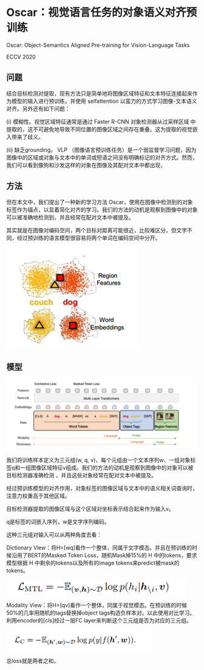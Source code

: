 # Oscar：视觉语言任务的对象语义对齐预训练

Oscar: Object-Semantics Aligned Pre-training for Vision-Language Tasks

ECCV 2020

## 问题

结合目标检测对提取，现有方法只是简单地将图像区域特征和文本特征连接起来作为模型的输入进行预训练，并使用 selfattention 以蛮力的方式学习图像-文本语义对齐。另外还有如下问题：

(i) 模糊性。视觉区域特征通常是通过 Faster R-CNN 对象检测器从过采样区域 中提取的，这不可避免地导致不同位置的图像区域之间存在重叠。这为提取的视觉嵌入带来了歧义。

(ii) 缺乏grounding。 VLP （图像语言预训练任务）是一个弱监督学习问题，因为图像中的区域或对象与文本中的单词或短语之间没有明确标记的对齐方式。然而，我们可以看到像狗和沙发这样的对象在图像及其配对文本中都出现，

## 方法

但在本文中，我们提出了一种新的学习方法 Oscar，使用在图像中检测到的对象标签作为锚点，以显着简化对齐的学习。我们的方法的动机是观察到图像中的对象可以被准确地检测到，并且经常在配对文本中被提及。

其实就是在图像对编码空间，两个目标对距离可能很近，比较难区分，但文字不同，经过预训练的语言模型很容易将两个单词在编码空间中分开。

![image-20221028104833302](../image/image-20221028104833302.png)

## 模型

![image-20221028104902696](../image/image-20221028104902696.png)

我们将训练样本定义为三元组(w, q, v)，每个元组由一个文本序列w、一组对象标签q和一组图像区域特征v组成。我们的方法的动机是观察到图像中的对象可以被目标检测器准确检测 ，并且这些对象经常在配对文本中被提及。

经过预训练模型的对齐作用，对象标签的图像区域与文本中的语义相关词查询时，注意力权重高于其他区域。

目标检测器提取的图像区域与这个区域对坐标表示结合起来作为输入v。

q是标签的词嵌入序列，w是文字序列编码。

这种三元组对输入可以从两种角度去看：

 Dictionary View：将H=[wq]看作一个整体，同属于文字模态。并且在预训练的时候沿用了BERT的Masked Token Loss，随机Mask掉15%的 H 中的tokens，要求模型根据 H 中剩余的tokens以及所有的image tokens来predict被mask的tokens。

![image-20221028110939845](../image/image-20221028110939845.png)

Modality View：将H=[qv]看作一个整体，同属于视觉模态。在预训练的时候50%的几率用随机的tags替换掉object tags构造负样本对。以此使用对比学习。利用encoder的[cls]经过一层FC layer来判断这个三元组是否为对应的三元组。

![image-20221028111134892](../image/image-20221028111134892.png)

总loss就是两者之和。

